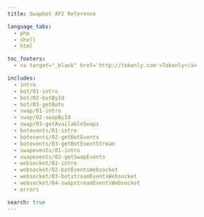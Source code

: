 ```yaml
---
title: Swapbot API Reference

language_tabs:
  - php
  - shell
  - html

toc_footers:
  - <a target="_blank" href='http://tokenly.com'>Tokenly</a>

includes:
  - intro
  - bot/01-intro
  - bot/02-botById
  - bot/03-getBots
  - swap/01-intro
  - swap/02-swapById
  - swap/03-getAvailableSwaps
  - botevents/01-intro
  - botevents/02-getBotEvents
  - botevents/03-getBotEventStream
  - swapevents/01-intro
  - swapevents/02-getSwapEvents
  - websocket/01-intro
  - websocket/02-botEventsWebsocket
  - websocket/03-botstreamEventsWebsocket
  - websocket/04-swapstreamEventsWebsocket
  - errors

search: true
---
```

